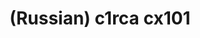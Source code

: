 ---
layout: default
category: mega
lang: en
title: (Russian) c1rca cx101
slug: c1rca
tags: fan graffiti punk 
postid: 103
translated: no
---